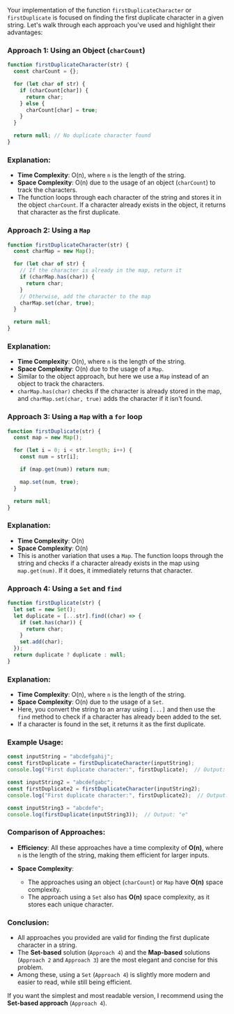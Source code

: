 Your implementation of the function `firstDuplicateCharacter` or `firstDuplicate` is focused on finding the first duplicate character in a given string. Let's walk through each approach you've used and highlight their advantages:

### Approach 1: Using an Object (`charCount`)

```javascript
function firstDuplicateCharacter(str) {
  const charCount = {};

  for (let char of str) {
    if (charCount[char]) {
      return char;
    } else {
      charCount[char] = true;
    }
  }

  return null; // No duplicate character found
}
```

### Explanation:
- **Time Complexity**: O(n), where `n` is the length of the string.
- **Space Complexity**: O(n) due to the usage of an object (`charCount`) to track the characters.
- The function loops through each character of the string and stores it in the object `charCount`. If a character already exists in the object, it returns that character as the first duplicate.
  
### Approach 2: Using a `Map`

```javascript
function firstDuplicateCharacter(str) {
  const charMap = new Map();

  for (let char of str) {
    // If the character is already in the map, return it
    if (charMap.has(char)) {
      return char;
    }
    // Otherwise, add the character to the map
    charMap.set(char, true);
  }

  return null;
}
```

### Explanation:
- **Time Complexity**: O(n), where `n` is the length of the string.
- **Space Complexity**: O(n) due to the usage of a `Map`.
- Similar to the object approach, but here we use a `Map` instead of an object to track the characters.
- `charMap.has(char)` checks if the character is already stored in the map, and `charMap.set(char, true)` adds the character if it isn't found.

### Approach 3: Using a `Map` with a `for` loop

```javascript
function firstDuplicate(str) {
  const map = new Map();

  for (let i = 0; i < str.length; i++) {
    const num = str[i];

    if (map.get(num)) return num;

    map.set(num, true);
  }

  return null;
}
```

### Explanation:
- **Time Complexity**: O(n)
- **Space Complexity**: O(n)
- This is another variation that uses a `Map`. The function loops through the string and checks if a character already exists in the map using `map.get(num)`. If it does, it immediately returns that character.

### Approach 4: Using a `Set` and `find`

```javascript
function firstDuplicate(str) {
  let set = new Set();
  let duplicate = [...str].find((char) => {
    if (set.has(char)) {
      return char;
    }
    set.add(char);
  });
  return duplicate ? duplicate : null;
}
```

### Explanation:
- **Time Complexity**: O(n), where `n` is the length of the string.
- **Space Complexity**: O(n) due to the usage of a `Set`.
- Here, you convert the string to an array using `[...]` and then use the `find` method to check if a character has already been added to the set.
- If a character is found in the set, it returns it as the first duplicate.

### Example Usage:

```javascript
const inputString = "abcdefgahij";
const firstDuplicate = firstDuplicateCharacter(inputString);
console.log("First duplicate character:", firstDuplicate);  // Output: "a"

const inputString2 = "abcdefgabc";
const firstDuplicate2 = firstDuplicateCharacter(inputString2);
console.log("First duplicate character:", firstDuplicate2);  // Output: "a"

const inputString3 = "abcdefe";
console.log(firstDuplicate(inputString3));  // Output: "e"
```

### Comparison of Approaches:

- **Efficiency**: All these approaches have a time complexity of **O(n)**, where `n` is the length of the string, making them efficient for larger inputs.
  
- **Space Complexity**: 
  - The approaches using an object (`charCount`) or `Map` have **O(n)** space complexity.
  - The approach using a `Set` also has **O(n)** space complexity, as it stores each unique character.

### Conclusion:
- All approaches you provided are valid for finding the first duplicate character in a string.
- The **Set-based** solution (`Approach 4`) and the **Map-based** solutions (`Approach 2` and `Approach 3`) are the most elegant and concise for this problem.
- Among these, using a `Set` (`Approach 4`) is slightly more modern and easier to read, while still being efficient.

If you want the simplest and most readable version, I recommend using the **Set-based approach** (`Approach 4`).